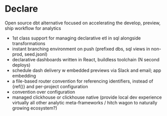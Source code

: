 # Declare

Open source dbt alternative focused on accelerating the develop, preview, ship workflow for analytics

-   1st class support for managing declarative etl in sql alongside transformations
-   instant branching environment on push (prefixed dbs, sql views in non-prod, seed.jsonl)
-   declarative dashboards written in React, buildless toolchain (N second deploys)
-   schedule dash delivery w embedded previews via Slack and email; app embedding
-   a file-based router convention for referencing identifiers, instead of {ref()} and per-project configuration
-   convention over configuration
-   managed clickhouse or clickhouse native (provide local dev experience virtually all other analytic meta-frameworks / hitch wagon to naturally growing ecosystem?)
